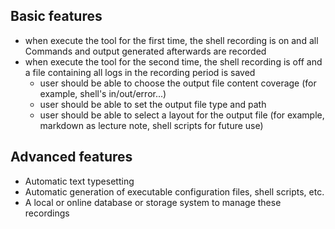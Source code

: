 ## Basic features
- when execute the tool for the first time, the shell recording is on and all Commands and output generated afterwards are recorded
- when execute the tool for the second time, the shell recording is off and a file containing all logs in the recording period is saved
  - user should be able to choose the output file content coverage (for example, shell's in/out/error...)
  - user should be able to set the output file type and path
  - user should be able to select a layout for the output file (for example, markdown as lecture note, shell scripts for future use)

## Advanced features
- Automatic text typesetting
- Automatic generation of executable configuration files, shell scripts, etc.
- A local or online database or storage system to manage these recordings
